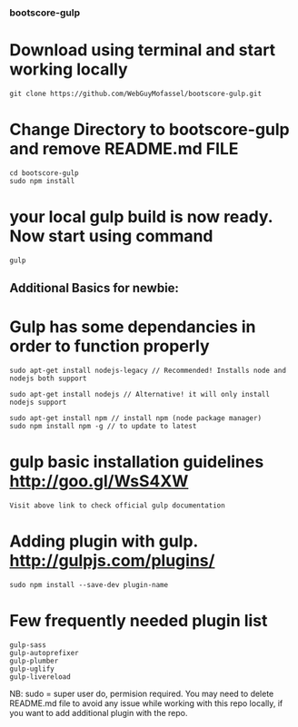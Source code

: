 ### bootscore-gulp

# Download using terminal and start working locally
    git clone https://github.com/WebGuyMofassel/bootscore-gulp.git

# Change Directory to bootscore-gulp and remove README.md FILE
    cd bootscore-gulp
    sudo npm install

# your local gulp build is now ready. Now start using command 
    gulp

## Additional Basics for newbie:

# Gulp has some dependancies in order to function properly
    sudo apt-get install nodejs-legacy // Recommended! Installs node and nodejs both support

    sudo apt-get install nodejs // Alternative! it will only install nodejs support

    sudo apt-get install npm // install npm (node package manager)
    sudo npm install npm -g // to update to latest

# gulp basic installation guidelines http://goo.gl/WsS4XW
    Visit above link to check official gulp documentation 

# Adding plugin with gulp. http://gulpjs.com/plugins/
    sudo npm install --save-dev plugin-name

# Few frequently needed plugin list 

    gulp-sass 
    gulp-autoprefixer
    gulp-plumber
    gulp-uglify
    gulp-livereload


NB: sudo = super user do, permision required. You may need to delete README.md file to avoid any issue while working with this repo locally, if you want to add additional plugin with the repo.